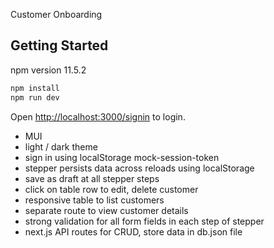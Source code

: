 Customer Onboarding

## Getting Started

npm version 11.5.2

```bash
npm install
npm run dev
```

Open [http://localhost:3000/signin](http://localhost:3000/signin) to login.

* MUI
* light / dark theme
* sign in using localStorage mock-session-token
* stepper persists data across reloads using localStorage
* save as draft at all stepper steps
* click on table row to edit, delete customer
* responsive table to list customers
* separate route to view customer details
* strong validation for all form fields in each step of stepper
* next.js API routes for CRUD, store data in db.json file

